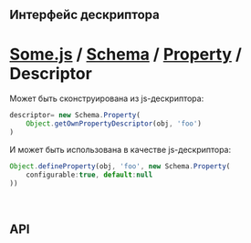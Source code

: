 ## Интерфейс дескриптора
# [Some.js](http://somejs.org/schema) / [Schema](https://github.com/freaking-awesome/some-schema/tree/master/lib/Schema) / [Property](https://github.com/freaking-awesome/some-schema/tree/master/lib/Schema/Property) / Descriptor


Может быть сконструирована из js-дескриптора:
```javascript
descriptor= new Schema.Property(
    Object.getOwnPropertyDescriptor(obj, 'foo')
)
```
И может быть использована в качестве js-дескриптора:
```javascript
Object.defineProperty(obj, 'foo', new Schema.Property(
    configurable:true, default:null
))
```

 

## API
